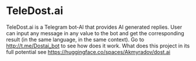 # TeleDost.ai
TeleDost.ai is a Telegram bot-AI that provides AI generated replies. User can input any message in any value to the bot and get the corresponding result (in the same language, in the same context).
Go to http://t.me/Dostai_bot to see how does it work. What does this project in its full potential see https://huggingface.co/spaces/Akmyradov/dost.ai
